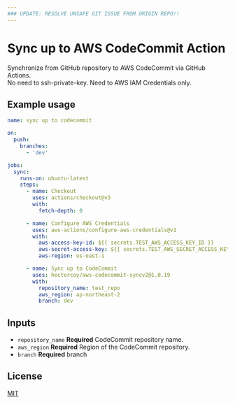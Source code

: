 ```yaml
---
### UPDATE: RESOLVE UNSAFE GIT ISSUE FROM ORIGIN REPO!! 
---
```

# Sync up to AWS CodeCommit Action

Synchronize from GitHub repository to AWS CodeCommit via GitHub Actions.  
No need to ssh-private-key. Need to AWS IAM Credentials only.

## Example usage

```yaml
name: sync up to codecommit

on:
  push:
    branches:
      - 'dev'

jobs:
  sync:
    runs-on: ubuntu-latest
    steps:
      - name: Checkout
        uses: actions/checkout@v3
        with:
          fetch-depth: 0

      - name: Configure AWS Credentials
        uses: aws-actions/configure-aws-credentials@v1
        with:
          aws-access-key-id: ${{ secrets.TEST_AWS_ACCESS_KEY_ID }}
          aws-secret-access-key: ${{ secrets.TEST_AWS_SECRET_ACCESS_KEY }}
          aws-region: us-east-1

      - name: Sync up to CodeCommit
        uses: hectorcoy/aws-codecommit-syncv2@1.0.19
        with:
          repository_name: test_repo
          aws_region: ap-northeast-2
          branch: dev
```

## Inputs

- `repository_name` **Required** CodeCommit repository name.
- `aws_region` **Required** Region of the CodeCommit repository.
- `branch` **Required** branch

## License

[MIT](LICENSE)


